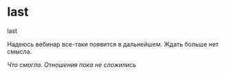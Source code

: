 # last
last

Надеюсь вебинар все-таки появится в дальнейшем. Ждать больше нет смысла.

*Что смогла. Отношения пока не сложились*
